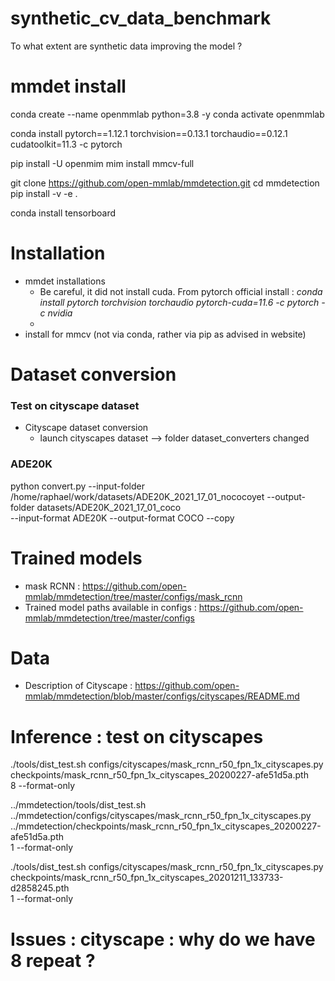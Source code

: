 # synthetic_cv_data_benchmark
To what extent are synthetic data improving the model ?



# mmdet install

conda create --name openmmlab python=3.8 -y
conda activate openmmlab

conda install pytorch==1.12.1 torchvision==0.13.1 torchaudio==0.12.1 cudatoolkit=11.3 -c pytorch

pip install -U openmim
mim install mmcv-full

git clone https://github.com/open-mmlab/mmdetection.git
cd mmdetection
pip install -v -e .

conda install tensorboard

# Installation 
- mmdet installations
  - Be careful, it did not install cuda. From pytorch official install : *conda install pytorch torchvision torchaudio pytorch-cuda=11.6 -c pytorch -c nvidia*
  - 
- install for mmcv (not via conda, rather via pip as advised in website)

# Dataset conversion

### Test on cityscape dataset
- Cityscape dataset conversion
  - launch cityscapes dataset --> folder dataset_converters changed

### ADE20K

python convert.py --input-folder /home/raphael/work/datasets/ADE20K_2021_17_01_nococoyet --output-folder datasets/ADE20K_2021_17_01_coco \
                  --input-format ADE20K --output-format COCO --copy

# Trained models
- mask RCNN : https://github.com/open-mmlab/mmdetection/tree/master/configs/mask_rcnn
- Trained model paths available in configs : https://github.com/open-mmlab/mmdetection/tree/master/configs


# Data
- Description of Cityscape : https://github.com/open-mmlab/mmdetection/blob/master/configs/cityscapes/README.md


# Inference : test on cityscapes

./tools/dist_test.sh configs/cityscapes/mask_rcnn_r50_fpn_1x_cityscapes.py \
    checkpoints/mask_rcnn_r50_fpn_1x_cityscapes_20200227-afe51d5a.pth \
    8  --format-only


../mmdetection/tools/dist_test.sh \
    ../mmdetection/configs/cityscapes/mask_rcnn_r50_fpn_1x_cityscapes.py \
    ../mmdetection/checkpoints/mask_rcnn_r50_fpn_1x_cityscapes_20200227-afe51d5a.pth \
    1  --format-only


./tools/dist_test.sh configs/cityscapes/mask_rcnn_r50_fpn_1x_cityscapes.py \
    checkpoints/mask_rcnn_r50_fpn_1x_cityscapes_20201211_133733-d2858245.pth\
    1  --format-only

# Issues : cityscape : why do we have 8 repeat ?